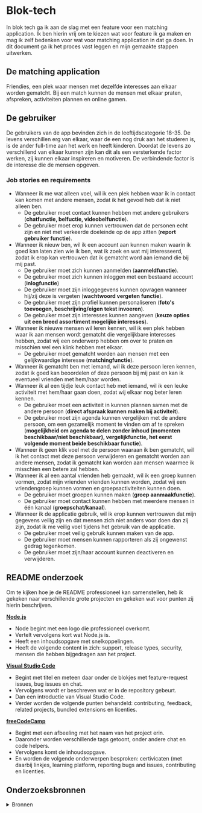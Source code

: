 # Blok-tech

In blok tech ga ik aan de slag met een feature voor een matching application. Ik ben hierin vrij om te kiezen wat voor feature ik ga maken en mag ik zelf bedenken voor wat voor matching application in dat ga doen. In dit document ga ik het proces vast leggen en mijn gemaakte stappen uitwerken.

## De matching application
Friendies, een plek waar mensen met dezelfde interesses aan elkaar worden gematcht. Bij een match kunnen de mensen met elkaar praten, afspreken, activiteiten plannen en online gamen. 

## De gebruiker
De gebruikers van de app bevinden zich in de leeftijdscategorie 18-35. De levens verschillen erg van elkaar, waar de een nog druk aan het studeren is, is de ander full-time aan het werk en heeft kinderen. Doordat de levens zo verschillend van elkaar kunnen zijn kan dit als een versterkende factor werken, zij kunnen elkaar inspireren en motiveren. De verbindende factor is de interesse die de mensen opgeven. 

### Job stories en requirements
* Wanneer ik me wat alleen voel, wil ik een plek hebben waar ik in contact kan komen met andere mensen, zodat ik het gevoel heb dat ik niet alleen ben.
  * De gebruiker moet contact kunnen hebben met andere gebruikers (<b>chatfunctie, belfuctie, videobelfunctie</b>).
  * De gebruiker moet erop kunnen vertrouwen dat de personen echt zijn en niet met verkeerde doeleinde op de app zitten (<b>report gebruiker functie</b>).
* Wanneer ik nieuw ben, wil ik een account aan kunnen maken waarin ik goed kan laten zien wie ik ben, wat ik zoek en wat mij interesseerd, zodat ik erop kan vertrouwen dat ik gematcht word aan iemand die bij mij past.
  * De gebruiker moet zich kunnen aanmelden (<b>aanmeldfunctie</b>).
  * De gebruiker moet zich kunnen inloggen met een bestaand account (<b>inlogfunctie</b>)
  * De gebruiker moet zijn inloggegevens kunnen opvragen wanneer hij/zij deze is vergeten (<b>wachtwoord vergeten functie</b>).
  * De gebruiker moet zijn profiel kunnen personaliseren (<b>foto's toevoegen, beschrijving/eigen tekst invoeren</b>).
  * De gebruiker moet zijn interesses kunnen aangeven (<b>keuze opties uit een breed assortiment mogelijke interesses</b>).
* Wanneer ik nieuwe mensen wil leren kennen, wil ik een plek hebben waar ik aan mensen wordt gematcht die vergelijkbare interesses hebben, zodat wij een onderwerp hebben om over te praten en misschien wel een klink hebben met elkaar.
  * De gebruiker moet gematcht worden aan mensen met een gelijkwaardige interesse (<b>matchingfunctie</b>).
* Wanneer ik gematcht ben met iemand, wil ik deze persoon leren kennen, zodat ik goed kan beoordelen of deze persoon bij mij past en kan ik eventueel vrienden met hem/haar worden.
* Wanneer ik al een tijdje leuk contact heb met iemand, wil ik een leuke activiteit met hem/haar gaan doen, zodat wij elkaar nog beter leren kennen.
  * De gebruiker moet een activiteit in kunnen plannen samen met de andere persoon (<b>direct afspraak kunnen maken bij activiteit</b>).
  * De gebruiker moet zijn agenda kunnen vergelijken met de andere persoon, om een gezamelijk moment te vinden om af te spreken (<b>mogelijkheid om agenda te delen zonder inhoud (momenten beschikbaar/niet beschikbaar), vergelijkfunctie, het eerst volgende moment beide beschikbaar functie</b>).
* Wanneer ik geen klik voel met de persoon waaraan ik ben gematcht, wil ik het contact met deze persoon verwijderen en gematcht worden aan andere mensen, zodat ik gematcht kan worden aan mensen waarmee ik misschien een betere zal hebben.
* Wanneer ik al een aantal vrienden heb gemaakt, wil ik een groep kunnen vormen, zodat mijn vrienden vrienden kunnen worden, zodat wij een vriendengroep kunnen vormen en groepsactiviteiten kunnen doen.
  * De gebruiker moet groepen kunnen maken (<b>groep aanmaakfunctie</b>).
  * De gebruiker moet contact kunnen hebben met meerdere mensen in één kanaal (<b>groepschat/kanaal</b>).
* Wanneer ik de applicatie gebruik, wil ik erop kunnen vertrouwen dat mijn gegevens veilig zijn en dat mensen zich niet anders voor doen dan zij zijn, zodat ik me veilig voel tijdens het gebruik van de applicatie.
  * De gebruiker moet veilig gebruik kunnen maken van de app.
  * De gebruiker moet mensen kunnen rapporteren als zij ongewenst gedrag tegenkomen.
  * De gebruiker moet zijn/haar account kunnen deactiveren en verwijderen.

## README onderzoek
Om te kijken hoe je de README professioneel kan samenstellen, heb ik gekeken naar verschillende grote projecten en gekeken wat voor punten zij hierin beschrijven.

[<b>Node.js</b>](https://github.com/nodejs/node/blob/master/README.md)
* Node begint met een logo die professioneel overkomt.
* Vertelt vervolgens kort wat Node.js is.
* Heeft een inhoudsopgave met snelkoppelingen.
* Heeft de volgende content in zich: support, release types, security, mensen die hebben bijgedragen aan het project.

[<b>Visual Studio Code</b>](https://github.com/microsoft/vscode/blob/main/README.md)
* Begint met titel en meteen daar onder de blokjes met feature-request issues, bug issues en chat.
* Vervolgens wordt er beschreven wat er in de repository gebeurt.
* Dan een introductie van Visual Studio Code.
* Verder worden de volgende punten behandeld: contributing, feedback, related projects, bundled extensions en licenties.

[<b>freeCodeCamp</b>](https://github.com/freeCodeCamp/freeCodeCamp/blob/main/README.md)
* Begint met een afbeeling met het naam van het project erin.
* Daaronder worden verschillende tags getoont, onder andere chat en code helpers.
* Vervolgens komt de inhoudsopgave.
* En worden de volgende onderwerpen besproken: certivicaten (met daarbij linkjes, learning platform, reporting bugs and issues, contributing en licenties.

## Onderzoeksbronnen
<details>
  <summary>Bronnen</summary>
  
  * https://git-scm.com/book/en/v2
  
</details>

